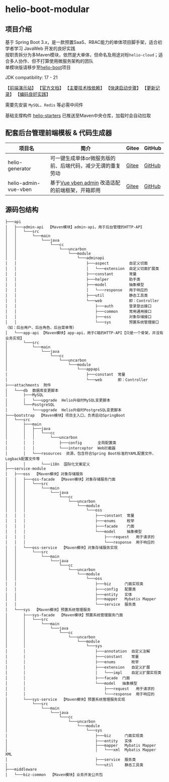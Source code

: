# helio-boot-modular

## 项目介绍
基于 Spring Boot 3.x，是一款预置SaaS、RBAC能力的单体项目脚手架，适合初学者学习 JavaWeb 开发的良好实践  
按职责拆分为多Maven模块，依然是大单体，但命名及用途对标`helio-cloud`；适合多人协作、但不打算使用微服务架构的团队  
单模块版请移步至[helio-boot](https://github.com/uncarbon97/helio-boot)项目

JDK compatibility: 17 - 21

【[前端演示站](https://helio-demo.uncarbon.cc/)】
【[官方文档](https://helio.uncarbon.cc/)】 
【[主要技术栈依赖](https://helio.uncarbon.cc/#/i18n/zh-CN/helio-starters/dependencies)】
【[快速启动步骤](https://helio.uncarbon.cc/#/i18n/zh-CN/helio-boot/quick-start)】
【[更新记录](https://helio.uncarbon.cc/#/i18n/zh-CN/appendix/change-log)】
【[编码良好实践](https://helio.uncarbon.cc/#/i18n/zh-CN/experience/good-practices)】

需要先安装 `MySQL`、`Redis` 等必需中间件

基础支撑构件 [helio-starters](https://github.com/uncarbon97/helio-starters) 已推送至Maven中央仓库，加载时会自动拉取

## 配套后台管理前端模板 & 代码生成器
| 项目名                  | 简介                                                                          | Gitee                                                      | GitHub                                                       |
|----------------------|-----------------------------------------------------------------------------|------------------------------------------------------------|--------------------------------------------------------------|
| helio-generator      | 可一键生成单体or微服务版的前、后端代码，减少无谓的重复劳动                                              | [Gitee](https://gitee.com/uncarbon97/helio-generator)      | [GitHub](https://github.com/uncarbon97/helio-generator)      |
| helio-admin-vue-vben | 基于[Vue vben admin](https://github.com/anncwb/vue-vben-admin) 改造适配的前端框架，开箱即用 | [Gitee](https://gitee.com/uncarbon97/helio-admin-vue-vben) | [GitHub](https://github.com/uncarbon97/helio-admin-vue-vben) |

## 源码包结构
```
├───api
│   ├───admin-api  【Maven模块】admin-api，用于后台管理的HTTP-API
│   │   └───src
│   │       └───main
│   │           └───java
│   │               └───cc
│   │                   └───uncarbon
│   │                       └───module
│   │                           └───adminapi
│   │                               ├───aspect         自定义切面
│   │                               │   └───extension  自定义切面扩展类
│   │                               ├───constant       常量
│   │                               ├───helper         助手类
│   │                               ├───model          抽象模型
│   │                               │   └───response   用于响应的
│   │                               ├───util           静态工具类
│   │                               └───web            即：Controller
│   │                                   ├───auth       登录登出接口
│   │                                   ├───common     常用通用接口
│   │                                   ├───oss        对象存储接口
│   │                                   └───sys        预置系统管理接口（如：后台用户、后台角色、后台菜单等）
│   └───app-api 【Maven模块】app-api，用于C端的HTTP-API【只是一个骨架，并没有业务实现】
│       └───src
│           └───main
│               └───java
│                   └───cc
│                       └───uncarbon
│                           └───module
│                               └───appapi
│                                   ├───constant  常量
│                                   └───web       即：Controller
├───attachments  附件
│   └───db  数据库变更脚本
│       ├───MySQL
│       │   └───upgrade  Helio升级时MySQL变更脚本
│       └───PostgreSQL
│           └───upgrade  Helio升级时PostgreSQL变更脚本
├───bootstrap  【Maven模块】项目主入口，负责启动SpringBoot
│   └───src
│       ├───main
│       │   ├───java
│       │   │   └───cc
│       │   │       └───uncarbon
│       │   │           ├───config       全局配置类
│       │   │           └───interceptor  Web拦截器
│       │   └───resources  资源，包含符合Spring Boot标准的YAML配置文件、Logback配置文件等
│       │       └───i18n  国际化文案定义
├───service-module
│   ├───oss  【Maven模块】对象存储服务
│   │   ├───oss-facade  【Maven模块】对象存储服务门面
│   │   │   └───src
│   │   │       └───main
│   │   │           └───java
│   │   │               └───cc
│   │   │                   └───uncarbon
│   │   │                       └───module
│   │   │                           └───oss
│   │   │                               ├───constant  常量
│   │   │                               ├───enums     枚举
│   │   │                               ├───facade    门面
│   │   │                               └───model     抽象模型
│   │   │                                   ├───request   用于请求的
│   │   │                                   └───response  用于响应的
│   │   └───oss-service  【Maven模块】对象存储服务实现
│   │       └───src
│   │           └───main
│   │               └───java
│   │                   └───cc
│   │                       └───uncarbon
│   │                           └───module
│   │                               └───oss
│   │                                   ├───biz      门面实现类
│   │                                   ├───config   配置类
│   │                                   ├───entity   实体
│   │                                   ├───mapper   Mybatis Mapper
│   │                                   └───service  服务类
│   └───sys  【Maven模块】预置系统管理服务
│       ├───sys-facade  【Maven模块】预置系统管理服务门面
│       │   └───src
│       │       └───main
│       │           └───java
│       │               └───cc
│       │                   └───uncarbon
│       │                       └───module
│       │                           └───sys
│       │                               ├───annotation  自定义注解
│       │                               ├───constant    常量
│       │                               ├───enums       枚举
│       │                               ├───extension   自定义扩展
│       │                               │   └───impl    自定义扩展实现类
│       │                               ├───facade  门面
│       │                               └───model   抽象模型
│       │                                   ├───request   用于请求的
│       │                                   └───response  用于响应的
│       └───sys-service  【Maven模块】预置系统管理服务实现
│           └───src
│               └───main
│                   └───java
│                       └───cc
│                           └───uncarbon
│                               └───module
│                                   └───sys
│                                       ├───biz      门面实现类
│                                       ├───entity   实体
│                                       ├───mapper   Mybatis Mapper
│                                       │   └───xml  Mybatis Mapper XML
│                                       ├───service  服务类
│                                       └───util     静态工具类
├───middleware
│   └───biz-common  【Maven模块】业务开发公共包
```
